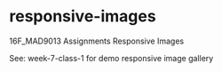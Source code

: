 # responsive-images
16F_MAD9013 Assignments Responsive Images

See: week-7-class-1 for demo responsive image gallery

